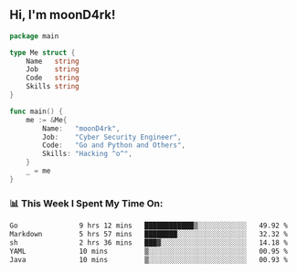 <h2> Hi, I'm moonD4rk!</h2>

```go
package main

type Me struct {
	Name   string
	Job    string
	Code   string
	Skills string
}

func main() {
	me := &Me{
		Name:   "moonD4rk",
		Job:    "Cyber Security Engineer",
		Code:   "Go and Python and Others",
		Skills: "Hacking ^o^",
	}
	_ = me
}
```

<h3>📊 This Week I Spent My Time On:</h3>
<!-- <img align='right' src="https://github-readme-stats.vercel.app/api?username=moond4rk&show_icons=true&theme=radical", width="300" height="150"> -->

<!--START_SECTION:waka-->

```txt
Go               9 hrs 12 mins   ████████████▒░░░░░░░░░░░░   49.92 %
Markdown         5 hrs 57 mins   ████████░░░░░░░░░░░░░░░░░   32.32 %
sh               2 hrs 36 mins   ███▓░░░░░░░░░░░░░░░░░░░░░   14.18 %
YAML             10 mins         ▒░░░░░░░░░░░░░░░░░░░░░░░░   00.95 %
Java             10 mins         ▒░░░░░░░░░░░░░░░░░░░░░░░░   00.93 %
```

<!--END_SECTION:waka-->

